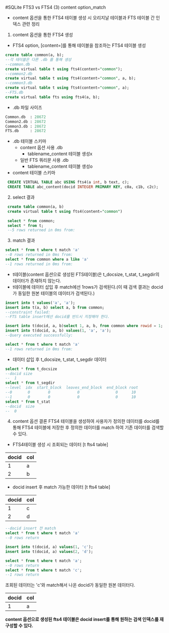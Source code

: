 #SQLite FTS3 vs FTS4 (3) content option_match

* content 옵션을 통한 FTS4 테이블 생성 시 오리지날 테이블과 FTS 테이블 간 인덱스 관련 정리

1. content 옵션을 통한 FTS4 생성
  * FTS4 option, [content=]를 통해 테이블을 참조하는 FTS4 테이블 생성
  ```SQL
  create table common(a, b);
  --각 테이블은 다른 .db 를 통해 생성
  --common.db
  create virtual table t using fts4(content="common");
  --common2.db
  create virtual table t using fts4(content="common", a, b);
  --common3.db
  create virtual table t using fts4(content="common", a);
  --FTS.db
  create virtual table fts using fts4(a, b);
  ```
  * .db 파일 사이즈
  ```SQL
  Common.db  : 28672
  Common2.db : 28672 
  Common3.db : 28672
  FTS.db     : 28672
  ```
  * .db 테이블 스키마
    * content 옵션 사용 .db
      * tablename_content 테이블 생성x
    * 일반 FTS 쿼리문 사용 .db
      * tablename_content 테이블 생성o
  * content 테이블 스키마
  ```SQL
   CREATE VIRTUAL TABLE abc USING fts4(a int, b text, c);
   CREATE TABLE abc_content(docid INTEGER PRIMARY KEY, c0a, c1b, c2c);
  ```
2. select 결과
 ```SQL
  create table common(a, b)
  create virtual table t using fts4(content="common")
  
  select * from common;
  select * from t;
  --5 rows returned in 0ms from:
 ```
3. match 결과
 ```SQL
 select * from t where t match 'a'
 --0 rows returned in 0ms from:
 select * from common where a like 'a'
 --1 rows returned in 0ms from:
 ```
 * t테이블(content 옵션으로 생성된 FTS테이블)은 t_docsize, t_stat, t_segdir의 데이터가 존재하지 않는다.
 * t테이블에 데이터 삽입 후 match에선 1rows가 검색된다.(이 때 검색 결과는 docid가 동일한 원본 테이블의 데이터가  검색된다.)
 ```SQL
 insert into t values('a', 'a');
 insert into t(a, b) select a, b from common;
 --constraint failed:
 --FTS table insert에선 docid를 반드시 지정해야 한다.
 
 insert into t(docid, a, b)select 1, a, b, from common where rowid = 1;
 insert into t(docid, a, b) values(1, 'a', 'a');
 --Query executed successfully:
 
 select * from t where t match 'a'
 --1 rows returned in 0ms from:
 ```
  * 데이터 삽입 후 t_docsize, t_stat, t_segdir 데이터
  ```SQL
  select * from t_docsize
  --docid size
  --  1     
  select * from t_segdir
  --level  idx  start_block  leaves_end_block  end_block root
  --0       0        0            0                0      10
  --1       0        0            0                0      10
  select * from t_stat
  --docid  size
  --  0
  ```
4. content 옵션 결론
 FTS4 테이블을 생성하여 사용자가 정의한 데이터를 docid를 통해 FTS4 테이블에 저장한 후 정의한 데이터를 match 하여 기존 데이터를 검색할 수 있다.
 
 * FTS4테이블 생성 시 조회되는 데이터 [t fts4 table]
 
 |docid| col |
 |-----|-----|
 | 1   |  a  |
 | 2   |  b  |
 
 * docid insert 후 match 가능한 데이터 [t fts4 table]
 
 |docid| col |
 |-----|-----|
 | 1   |  c  |
 | 2   |  d  |
 
 ```SQL
 --docid insert 전 match
 select * from t where t match 'a'
 --0 rows return
 
 insert into t(docid, a) values(1, 'c');
 insert into t(docid, a) values(2, 'd');
 
 select * from t where t match 'a';
 --0 rows return
 select * from t where t match 'c';
 --1 rows return
 ```
  조회된 데이터는 'c'와 match해서 나온 docid가 동일한 원본 데이터다.
 
  |docid| col |
  |-----|-----|
  |1    |a    |
 
**content 옵션으로 생성된 fts4 테이블은 docid insert를 통해 원하는 검색 인덱스를 재구성할 수 있다.**
 
